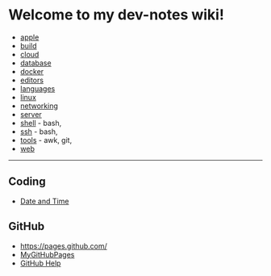 # Welcome to my dev-notes wiki!
- [apple](/apple.md)
- [build](/build.md)
- [cloud](/cloud.md)
- [database](/db.md)
- [docker](/docker.md)
- [editors](/edit.md)
- [languages](/lang.md)
- [linux](/linux.md)
- [networking](/net.md)
- [server](/server.md)
- [shell](/shell.md) - bash, 
- [ssh](/net-ssh.md) - bash, 
- [tools](/tools.md) - awk, git, 
- [web](/web.md)
---
## Coding
- [Date and Time](/code-date-and-time.md)

## GitHub
- https://pages.github.com/
- [MyGitHubPages](https://mroverton.github.io/dev-notes/index.html)
- [GitHub Help](https://help.github.com/articles/basic-writing-and-formatting-syntax/)
